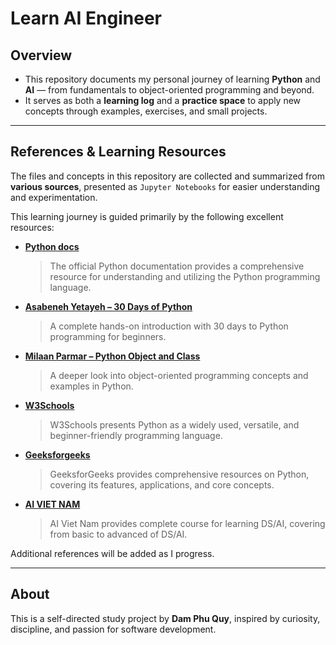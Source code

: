 # Learn AI Engineer

## Overview

- This repository documents my personal journey of learning **Python** and **AI** — from fundamentals to object-oriented programming and beyond.
- It serves as both a **learning log** and a **practice space** to apply new concepts through examples, exercises, and small projects.

---

## References & Learning Resources

The files and concepts in this repository are collected and summarized from **various sources**, presented as `Jupyter Notebooks` for easier understanding and experimentation.

This learning journey is guided primarily by the following excellent resources:

- **[Python docs](https://docs.python.org/3/tutorial/index.html)**

  > The official Python documentation provides a comprehensive resource for understanding and utilizing the Python programming language.

- **[Asabeneh Yetayeh – 30 Days of Python](https://github.com/Asabeneh/30-Days-Of-Python)**

  > A complete hands-on introduction with 30 days to Python programming for beginners.

- **[Milaan Parmar – Python Object and Class](https://github.com/milaan9/06_Python_Object_Class)**

  > A deeper look into object-oriented programming concepts and examples in Python.

- **[W3Schools](https://www.w3schools.com/python/default.asp)**

  > W3Schools presents Python as a widely used, versatile, and beginner-friendly programming language.

- **[Geeksforgeeks](https://www.geeksforgeeks.org/python/python-programming-language-tutorial/)**

  > GeeksforGeeks provides comprehensive resources on Python, covering its features, applications, and core concepts.

- **[AI VIET NAM](https://aivietnam.edu.vn/)**
  > AI Viet Nam provides complete course for learning DS/AI, covering from basic to advanced of DS/AI.

Additional references will be added as I progress.

---

## About

This is a self-directed study project by **Dam Phu Quy**, inspired by curiosity, discipline, and passion for software development.
